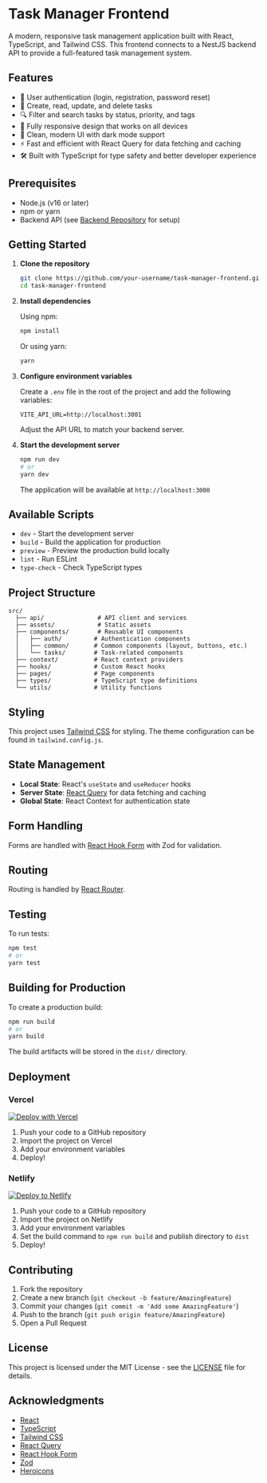 # Task Manager Frontend

A modern, responsive task management application built with React, TypeScript, and Tailwind CSS. This frontend connects to a NestJS backend API to provide a full-featured task management system.

## Features

- 🔐 User authentication (login, registration, password reset)
- 📝 Create, read, update, and delete tasks
- 🔍 Filter and search tasks by status, priority, and tags
- 📱 Fully responsive design that works on all devices
- 🎨 Clean, modern UI with dark mode support
- ⚡ Fast and efficient with React Query for data fetching and caching
- 🛠 Built with TypeScript for type safety and better developer experience

## Prerequisites

- Node.js (v16 or later)
- npm or yarn
- Backend API (see [Backend Repository](https://github.com/your-username/task-manager-backend) for setup)

## Getting Started

1. **Clone the repository**

   ```bash
   git clone https://github.com/your-username/task-manager-frontend.git
   cd task-manager-frontend
   ```

2. **Install dependencies**

   Using npm:
   ```bash
   npm install
   ```

   Or using yarn:
   ```bash
   yarn
   ```

3. **Configure environment variables**

   Create a `.env` file in the root of the project and add the following variables:

   ```env
   VITE_API_URL=http://localhost:3001
   ```

   Adjust the API URL to match your backend server.

4. **Start the development server**

   ```bash
   npm run dev
   # or
   yarn dev
   ```

   The application will be available at `http://localhost:3000`

## Available Scripts

- `dev` - Start the development server
- `build` - Build the application for production
- `preview` - Preview the production build locally
- `lint` - Run ESLint
- `type-check` - Check TypeScript types

## Project Structure

```
src/
  ├── api/               # API client and services
  ├── assets/            # Static assets
  ├── components/        # Reusable UI components
  │   ├── auth/         # Authentication components
  │   ├── common/       # Common components (layout, buttons, etc.)
  │   └── tasks/        # Task-related components
  ├── context/          # React context providers
  ├── hooks/            # Custom React hooks
  ├── pages/            # Page components
  ├── types/            # TypeScript type definitions
  └── utils/            # Utility functions
```

## Styling

This project uses [Tailwind CSS](https://tailwindcss.com/) for styling. The theme configuration can be found in `tailwind.config.js`.

## State Management

- **Local State**: React's `useState` and `useReducer` hooks
- **Server State**: [React Query](https://tanstack.com/query) for data fetching and caching
- **Global State**: React Context for authentication state

## Form Handling

Forms are handled with [React Hook Form](https://react-hook-form.com/) with Zod for validation.

## Routing

Routing is handled by [React Router](https://reactrouter.com/).

## Testing

To run tests:

```bash
npm test
# or
yarn test
```

## Building for Production

To create a production build:

```bash
npm run build
# or
yarn build
```

The build artifacts will be stored in the `dist/` directory.

## Deployment

### Vercel

[![Deploy with Vercel](https://vercel.com/button)](https://vercel.com/new/clone?repository-url=https%3A%2F%2Fgithub.com%2Fyour-username%2Ftask-manager-frontend)

1. Push your code to a GitHub repository
2. Import the project on Vercel
3. Add your environment variables
4. Deploy!

### Netlify

[![Deploy to Netlify](https://www.netlify.com/img/deploy/button.svg)](https://app.netlify.com/start/deploy?repository=https://github.com/your-username/task-manager-frontend)

1. Push your code to a GitHub repository
2. Import the project on Netlify
3. Add your environment variables
4. Set the build command to `npm run build` and publish directory to `dist`
5. Deploy!

## Contributing

1. Fork the repository
2. Create a new branch (`git checkout -b feature/AmazingFeature`)
3. Commit your changes (`git commit -m 'Add some AmazingFeature'`)
4. Push to the branch (`git push origin feature/AmazingFeature`)
5. Open a Pull Request

## License

This project is licensed under the MIT License - see the [LICENSE](LICENSE) file for details.

## Acknowledgments

- [React](https://reactjs.org/)
- [TypeScript](https://www.typescriptlang.org/)
- [Tailwind CSS](https://tailwindcss.com/)
- [React Query](https://tanstack.com/query)
- [React Hook Form](https://react-hook-form.com/)
- [Zod](https://zod.dev/)
- [Heroicons](https://heroicons.com/)
